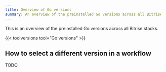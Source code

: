 ```yaml
---
title: Overview of Go versions
summary: An overview of the preinstalled Go versions across all Bitrise stacks.
---
```


This is an overview of the preinstalled Go versions across all Bitrise stacks.

{{< toolversions tool="Go versions" >}}

## How to select a different version in a workflow

TODO
